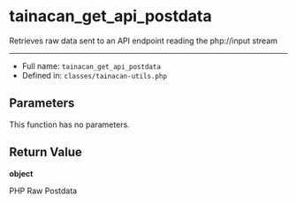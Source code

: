 # tainacan_get_api_postdata


Retrieves raw data sent to an API endpoint reading the php://input stream

***

* Full name: `tainacan_get_api_postdata`
* Defined in: `classes/tainacan-utils.php`

## Parameters

This function has no parameters.

## Return Value

**object**

PHP Raw Postdata
